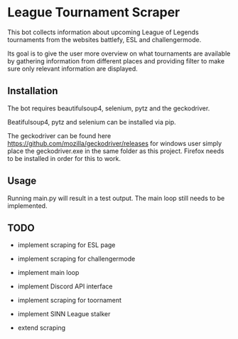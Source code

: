 # League Tournament Scraper

This bot collects information about upcoming League of Legends tournaments from the websites battlefy, ESL and challengermode.

Its goal is to give the user more overview on what tournaments are available by gathering information from different places
and providing filter to make sure only relevant information are displayed.

## Installation

The bot requires beautifulsoup4, selenium, pytz and the geckodriver.

Beatifulsoup4, pytz and selenium can be installed via pip.

The geckodriver can be found here https://github.com/mozilla/geckodriver/releases
for windows user simply place the geckodriver.exe in the same folder as this project.
Firefox needs to be installed in order for this to work.

## Usage

Running main.py will result in a test output. The main loop still needs to be implemented.


## TODO

- implement scraping for ESL page
- implement scraping for challengermode
- implement main loop
- implement Discord API interface
- implement scraping for toornament
- implement SINN League stalker

- extend scraping